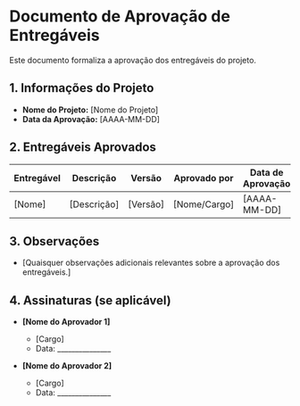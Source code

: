 # Documento de Aprovação de Entregáveis

Este documento formaliza a aprovação dos entregáveis do projeto.

## 1. Informações do Projeto

*   **Nome do Projeto:** [Nome do Projeto]
*   **Data da Aprovação:** [AAAA-MM-DD]

## 2. Entregáveis Aprovados

| Entregável | Descrição | Versão | Aprovado por | Data de Aprovação |
|------------|-----------|--------|--------------|-------------------|
| [Nome]     | [Descrição] | [Versão] | [Nome/Cargo] | [AAAA-MM-DD]      |

## 3. Observações

*   [Quaisquer observações adicionais relevantes sobre a aprovação dos entregáveis.]

## 4. Assinaturas (se aplicável)

*   **[Nome do Aprovador 1]**
    *   [Cargo]
    *   Data: _______________

*   **[Nome do Aprovador 2]**
    *   [Cargo]
    *   Data: _______________